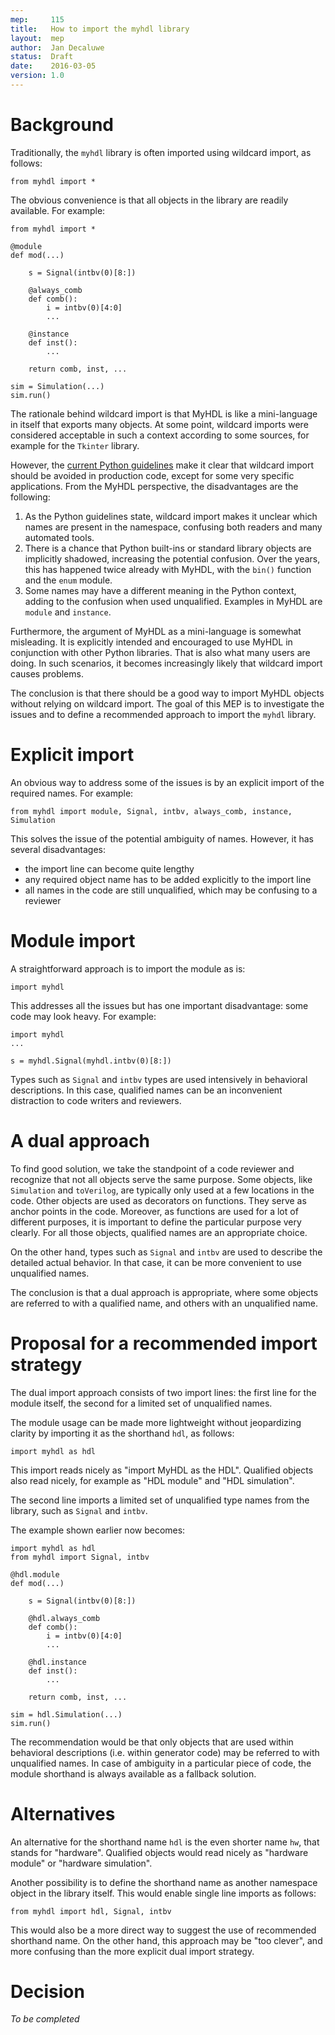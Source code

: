 ```yaml
---
mep:     115
title:   How to import the myhdl library
layout:  mep
author:  Jan Decaluwe
status:  Draft
date:    2016-03-05
version: 1.0
---
```


Background
==========

Traditionally, the `myhdl` library is often imported using wildcard import, as
follows:

```
from myhdl import *
```

The obvious convenience is that all objects in the library are readily
available. For example:

```
from myhdl import *

@module
def mod(...)

    s = Signal(intbv(0)[8:])

    @always_comb
    def comb():
        i = intbv(0)[4:0]
        ...

    @instance
    def inst():
        ...

    return comb, inst, ...

sim = Simulation(...)
sim.run()
```

The rationale behind wildcard import is that MyHDL is like a mini-language in
itself that exports many objects. At some point, wildcard imports were
considered acceptable in such a context according to some sources, for example
for the `Tkinter` library.

However, the [current Python guidelines][pep8] make it clear that wildcard
import should be avoided in production code, except for some very specific
applications. From the MyHDL perspective, the disadvantages are the following:

1. As the Python guidelines state, wildcard import makes it unclear which names
are present in the namespace, confusing both readers and many automated tools.
2. There is a chance that Python built-ins or standard library objects are
implicitly shadowed, increasing the potential confusion. Over the years, this
has happened twice already with MyHDL, with the `bin()` function and the `enum`
module.   
3. Some names may have a different meaning in the Python context, adding to the
confusion when used unqualified. Examples in MyHDL are `module` and `instance`.

Furthermore, the argument of MyHDL as a mini-language is somewhat misleading. It
is explicitly intended and encouraged to use MyHDL in conjunction with other
Python libraries. That is also what many users are doing. In such scenarios, it
becomes increasingly likely that wildcard import causes problems.

The conclusion is that there should be a good way to import MyHDL objects
without relying on wildcard import. The goal of this MEP is to investigate the
issues and to define a recommended approach to import the `myhdl` library.

[pep8]: https://www.python.org/dev/peps/pep-0008/#imports

Explicit import
===============

An obvious way to address some of the issues is by an explicit import of the
required names. For example:

```
from myhdl import module, Signal, intbv, always_comb, instance, Simulation
```

This solves the issue of the potential ambiguity of names. However, it has
several disadvantages:

* the import line can become quite lengthy
* any required object name has to be added explicitly to the import line
* all names in the code are still unqualified, which may be confusing to a
reviewer

Module import
=============

A straightforward approach is to import the module as is:

```
import myhdl
```

This addresses all the issues but has one important disadvantage: some
code may look heavy. For example:

```
import myhdl
...

s = myhdl.Signal(myhdl.intbv(0)[8:])
```

Types such as `Signal` and `intbv` types are used intensively in behavioral
descriptions. In this case, qualified names can be an inconvenient distraction
to code writers and reviewers.

A dual approach
===============

To find good solution, we take the standpoint of a code reviewer and recognize
that not all objects serve the same purpose. Some objects, like `Simulation` and
`toVerilog`, are typically only used at a few locations in the code. Other
objects are used as decorators on functions. They serve as anchor points in the
code. Moreover, as functions are used for a lot of different purposes, it is
important to define the particular purpose very clearly. For all those objects,
qualified names are an appropriate choice.

On the other hand, types such as `Signal` and `intbv` are used to describe the
detailed actual behavior. In that case, it can be more convenient to use
unqualified names.

The conclusion is that a dual approach is appropriate, where some objects
are referred to with a qualified name, and others with an unqualified name.

Proposal for a recommended import strategy
==========================================

The dual import approach consists of two import lines: the first line for
the module itself, the second for a limited set of unqualified names.

The module usage can be made more lightweight without jeopardizing clarity by
importing it as the shorthand `hdl`, as follows:

```
import myhdl as hdl
```

This import reads nicely as "import MyHDL as the HDL". Qualified
objects also read nicely, for example as "HDL module" and "HDL simulation".

The second line imports a limited set of unqualified type names from the
library, such as `Signal` and `intbv`.

The example shown earlier now becomes:

```
import myhdl as hdl
from myhdl import Signal, intbv

@hdl.module
def mod(...)

    s = Signal(intbv(0)[8:])

    @hdl.always_comb
    def comb():
        i = intbv(0)[4:0]
        ...

    @hdl.instance
    def inst():
        ...

    return comb, inst, ...

sim = hdl.Simulation(...)
sim.run()
```

The recommendation would be that only objects that are used within behavioral
descriptions (i.e. within generator code) may be referred to with unqualified
names.  In case of ambiguity in a particular piece of code, the module shorthand
is always available as a fallback solution.

Alternatives
============

An alternative for the shorthand name `hdl` is the even shorter name `hw`, that
stands for "hardware". Qualified objects would read nicely as "hardware module"
or "hardware simulation".

Another possibility is to define the shorthand name as another namespace object
in the library itself. This would enable single line imports as follows:

```
from myhdl import hdl, Signal, intbv
```

This would also be a more direct way to suggest the use of recommended shorthand
name. On the other hand, this approach may be "too clever", and more confusing
than the more explicit dual import strategy.

Decision
========

_To be completed_

[mep-114]: https://github.com/jandecaluwe/myhdl/tree/mep-114
